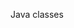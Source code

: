 <span id="title">Java classes</span>

<div id="body">

<include src="definingClasses/unit-inParent-asPanel.md" boilerplate />
<include src="gettersAndSetters/unit-inParent-asPanel.md" boilerplate />
<include src="classLevelMembers/unit-inParent-asPanel.md" boilerplate />

</div>
